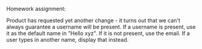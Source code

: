 Homework assignment:

Product has requested yet another change - it turns out that we can't always
guarantee a username will be present. If a username is present, use it as the
default name in "Hello xyz". If it is not present, use the email. If a user
types in another name, display that instead.
